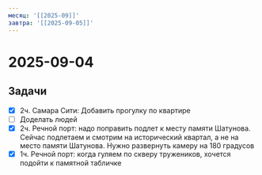 ```yaml
---
месяц: '[[2025-09]]'
завтра: '[[2025-09-05]]'
---
```


# 2025-09-04

## Задачи

 - [x] 2ч. Самара Сити: Добавить прогулку по квартире
 - [ ] Доделать людей
 - [x] 2ч. Речной порт: надо поправить подлет к месту памяти Шатунова. Сейчас подлетаем и смотрим на исторический квартал, а не на место памяти Шатунова. Нужно развернуть камеру на 180 градусов
 - [x] 1ч. Речной порт: когда гуляем по скверу тружеников, хочется подойти к памятной табличке
